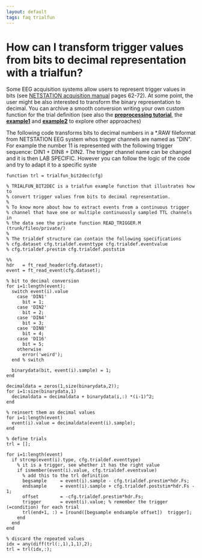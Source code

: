 ```yaml
---
layout: default
tags: faq trialfun
---
```


# How can I transform trigger values from bits to decimal representation with a trialfun?

Some EEG acquisition systems allow users to represent trigger values in bits (see [NETSTATION acquisition manual](http://cb3.unl.edu/dbrainlab/wp-content/uploads/sites/2/2013/12/Acquisition_Manual.pdf) pages 62-72). At some point, the user might be also interested to transform the binary representation to decimal. You can archive a smooth conversion writing your own custom function for the trial definition (see also the **[preprocessing tutorial](/tutorial/preprocessing#use_your_own_function_for_trial_selection)**, the **[example1](/example/detect_the_muscle_activity_in_an_emg_channel_and_use_that_as_trial_definition)** and **[example2](/example/making_your_own_trialfun_for_conditional_trial_definition)** to explore other approaches) 

The following code transforms bits to decimal numbers in a *.RAW fileformat from NETSTATION EEG system whos trigger channels are named as "DIN". For example the number 11 is represented with the following trigger sequence: DIN1 + DIN8 + DIN2. The trigger channel name can be changed and it is then LAB SPECIFIC. However you can follow the logic of the code and try to adapt it to a specific syste

	function trl = trialfun_bit2dec(cfg)
	
	% TRIALFUN_BIT2DEC is a trialfun example function that illustrates how to
	% convert trigger values from bits to decimal representation.
	%
	% To know more about how to extract events from a continuous trigger
	% channel that have one or multiple continuously sampled TTL channels in
	% the data see the private function READ_TRIGGER.M (trunk/fileo/private/)
	%
	% The trialdef structure can contain the following specifications
	% cfg.dataset cfg.trialdef.eventtype cfg.trialdef.eventvalue
	% cfg.trialdef.prestim cfg.trialdef.poststim
	
	%%
	hdr   = ft_read_header(cfg.dataset);
	event = ft_read_event(cfg.dataset);
	
	% bit to decimal conversion
	for i=1:length(event);
	  switch event(i).value
	    case 'DIN1'
	      bit = 1;
	    case 'DIN2'
	      bit = 2;
	    case 'DIN4'
	      bit = 3;
	    case 'DIN8'
	      bit = 4;
	    case 'DI16'
	      bit = 5;
	    otherwise
	      error('weird');
	  end % switch
	  
	  binarydata(bit, event(i).sample) = 1;
	end
	
	decimaldata = zeros(1,size(binarydata,2));
	for i=1:size(binarydata,1)
	  decimaldata = decimaldata + binarydata(i,:) *(i-1)^2;
	end
	
	% reinsert them as decimal values
	for i=1:length(event)
	  event(i).value = decimaldata(event(i).sample);
	end
	 
	% define trials
	trl = [];
	
	for i=1:length(event)
	  if strcmp(event(i).type, cfg.trialdef.eventtype)
	    % it is a trigger, see whether it has the right value
	    if ismember(event(i).value, cfg.trialdef.eventvalue)
	      % add this to the trl definition
	      begsample     = event(i).sample - cfg.trialdef.prestim*hdr.Fs;
	      endsample     = event(i).sample + cfg.trialdef.poststim*hdr.Fs - 1;
	      offset        = -cfg.trialdef.prestim*hdr.Fs;  
	      trigger       = event(i).value; % remember the trigger (=condition) for each trial
	      trl(end+1, :) = [round([begsample endsample offset])  trigger]; 
	    end
	  end
	end
	
	% discard the repeated values
	idx = any(diff(trl(:,1),1,1),2);
	trl = trl(idx,:);

